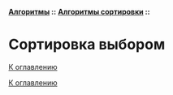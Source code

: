 **[Алгоритмы](../../README.md#algorithms) ::** 
**[Алгоритмы сортировки](../../README.md#algorithms-sort) ::**
# Сортировка выбором

<!--

-->

[К оглавлению](../../README.md#algorithms-sort)



[К оглавлению](../../README.md#algorithms-sort)
